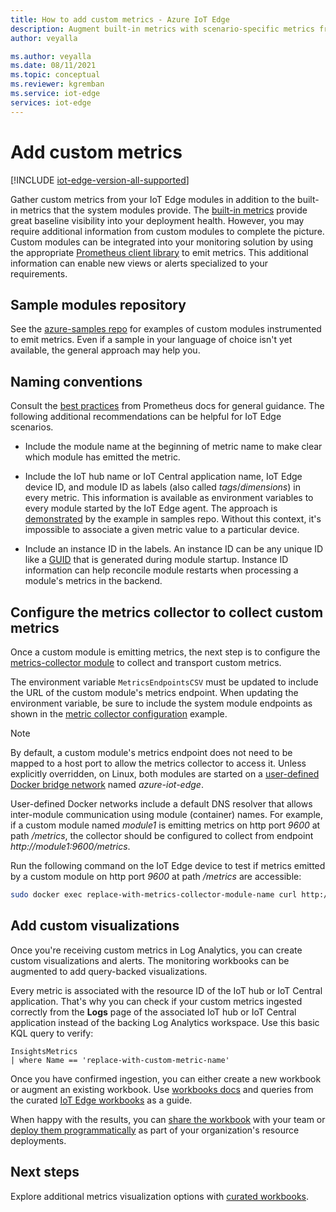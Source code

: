 ```yaml
---
title: How to add custom metrics - Azure IoT Edge
description: Augment built-in metrics with scenario-specific metrics from custom modules
author: veyalla

ms.author: veyalla
ms.date: 08/11/2021
ms.topic: conceptual
ms.reviewer: kgremban
ms.service: iot-edge 
services: iot-edge
---
```


# Add custom metrics

[!INCLUDE [iot-edge-version-all-supported](includes/iot-edge-version-all-supported.md)]

Gather custom metrics from your IoT Edge modules in addition to the built-in metrics that the system modules provide. The [built-in metrics](how-to-access-built-in-metrics.md) provide great baseline visibility into your deployment health. However, you may require additional information from custom modules to complete the picture. Custom modules can be integrated into your monitoring solution by using the appropriate [Prometheus client library](https://prometheus.io/docs/instrumenting/clientlibs/) to emit metrics. This additional information can enable new views or alerts specialized to your requirements.

## Sample modules repository

See the [azure-samples repo](https://github.com/Azure-Samples/iotedge-module-prom-custom-metrics) for examples of custom modules instrumented to emit metrics. Even if a sample in your language of choice isn't yet available, the general approach may help you.

## Naming conventions

Consult the [best practices](https://prometheus.io/docs/practices/naming/) from Prometheus docs for general guidance. The following additional recommendations can be helpful for IoT Edge scenarios.

* Include the module name at the beginning of metric name to make clear which module has emitted the metric.

* Include the IoT hub name or IoT Central application name, IoT Edge device ID, and module ID as labels (also called *tags*/*dimensions*) in every metric. This information is available as environment variables to every module started by the IoT Edge agent. The approach is [demonstrated](https://github.com/Azure-Samples/iotedge-module-prom-custom-metrics/blob/b6b8501adb484521b76e6f317fefee57128834a6/csharp/Program.cs#L49) by the example in samples repo. Without this context, it's impossible to associate a given metric value to a particular device.

* Include an instance ID in the labels. An instance ID can be any unique ID like a [GUID](https://en.wikipedia.org/wiki/Universally_unique_identifier) that is generated during module startup. Instance ID information can help reconcile module restarts when processing a module's metrics in the backend.

## Configure the metrics collector to collect custom metrics

Once a custom module is emitting metrics, the next step is to configure the [metrics-collector module](how-to-collect-and-transport-metrics.md#metrics-collector-module) to collect and transport custom metrics.

The environment variable `MetricsEndpointsCSV` must be updated to include the URL of the custom module's metrics endpoint. When updating the environment variable, be sure to include the system module endpoints as shown in the [metric collector configuration](how-to-collect-and-transport-metrics.md#metrics-collector-configuration) example.

>[!NOTE]
>By default, a custom module's metrics endpoint does not need to be mapped to a host port to allow the metrics collector to access it. Unless explicitly overridden, on Linux, both modules are started on a [user-defined Docker bridge network](https://docs.docker.com/network/bridge/#differences-between-user-defined-bridges-and-the-default-bridge) named *azure-iot-edge*.
>
>User-defined Docker networks include a default DNS resolver that allows inter-module communication using module (container) names. For example, if a custom module named *module1* is emitting metrics on http port *9600* at path */metrics*, the collector should be configured to collect from endpoint *http://module1:9600/metrics*.

Run the following command on the IoT Edge device to  test if metrics emitted by a custom module on http port *9600* at path */metrics* are accessible:

```bash
sudo docker exec replace-with-metrics-collector-module-name curl http://replace-with-custom-module-name:9600/metrics
```

## Add custom visualizations

Once you're receiving custom metrics in Log Analytics, you can create custom visualizations and alerts. The monitoring workbooks can be augmented to add query-backed visualizations.

Every metric is associated with the resource ID of the IoT hub or IoT Central application. That's why you can check if your custom metrics ingested correctly from the **Logs** page of the associated IoT hub or IoT Central application instead of the backing Log Analytics workspace. Use this basic KQL query to verify:

```KQL
InsightsMetrics
| where Name == 'replace-with-custom-metric-name'
```

Once you have confirmed ingestion, you can either create a new workbook or augment an existing workbook. Use [workbooks docs](../azure-monitor/visualize/workbooks-overview.md) and queries from the curated [IoT Edge workbooks](how-to-explore-curated-visualizations.md) as a guide.

When happy with the results, you can [share the workbook](../azure-monitor/visualize/workbooks-overview.md#access-control) with your team or [deploy them programmatically](../azure-monitor/visualize/workbooks-automate.md) as part of your organization's resource deployments.

## Next steps

Explore additional metrics visualization options with [curated workbooks](how-to-explore-curated-visualizations.md).
